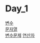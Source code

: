 # Day_1   
 [변수](https://github.com/JangHyoGwang/TIL/blob/main/Java/%EB%B3%80%EC%88%98.java)      
 [문자열](https://github.com/JangHyoGwang/TIL/blob/main/Java/%EB%AC%B8%EC%9E%90%EC%97%B4.java)      
 [변수문제](https://github.com/JangHyoGwang/TIL/blob/main/Java/%EB%B3%80%EC%88%98%EB%AC%B8%EC%A0%9C.java)
 [연산자](https://github.com/JangHyoGwang/TIL/blob/main/Java/%EC%97%B0%EC%82%B0%EC%9E%90.java)
